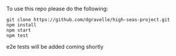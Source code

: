 To use this repo please do the following:

```
git clone https://github.com/dgravelle/high-seas-project.git
npm install
npm start
npm test
```
e2e tests will be added coming shortly
